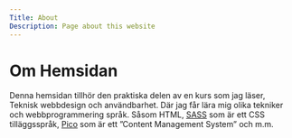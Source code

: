 ```yaml
---
Title: About
Description: Page about this website
---
```


Om Hemsidan
==================

Denna hemsidan tillhör den praktiska delen av en kurs som jag läser, Teknisk webbdesign och användbarhet. Där jag får lära mig olika tekniker och webbprogrammering språk. Såsom HTML, <a href="https://sass-lang.com">SASS</a> som är ett CSS tilläggsspråk,  <a href="https://picocms.org">Pico</a> som är ett ”Content Management System” och m.m.
